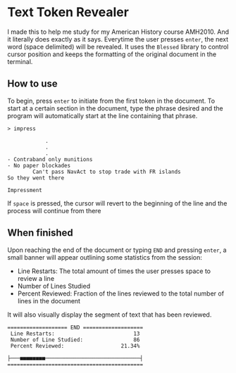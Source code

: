 # Text Token Revealer

I made this to help me study for my American History course AMH2010. And it literally does exactly as it says. Everytime the user presses `enter`, the next word (space delimited) will be revealed. It uses the `Blessed` library to control cursor position and keeps the formatting of the original document in the terminal.

## How to use

To begin, press `enter` to initiate from the first token in the document. To start at a certain section in the document, type the phrase desired and the program will automatically start at the line containing that phrase.

```
> impress
```
```
            .
            .
            .
- Contraband only munitions
- No paper blockades
        Can't pass NavAct to stop trade with FR islands
So they went there

Impressment
```


If `space` is pressed, the cursor will revert to the beginning of the line and the process will continue from there

## When finished

Upon reaching the end of the document or typing `END` and pressing `enter`, a small banner will appear outlining some statistics from the session:
- Line Restarts: The total amount of times the user presses space to review a line
- Number of Lines Studied
- Percent Reviewed: Fraction of the lines reviewed to the total number of lines in the document

It will also visually display the segment of text that has been reviewed.
```
=================== END ===================
 Line Restarts:                         13
 Number of Line Studied:                86
 Percent Reviewed:                  21.34%

├───■■■■■■■■──────────────────────────────┤
===========================================
```
